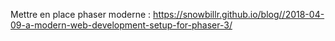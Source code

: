 



Mettre en place phaser moderne :
https://snowbillr.github.io/blog//2018-04-09-a-modern-web-development-setup-for-phaser-3/ 
